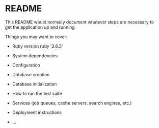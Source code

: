 # README

This README would normally document whatever steps are necessary to get the
application up and running.

Things you may want to cover:

* Ruby version
  ruby '2.6.3'

* System dependencies

* Configuration

* Database creation

* Database initialization

* How to run the test suite

* Services (job queues, cache servers, search engines, etc.)

* Deployment instructions

* ...
